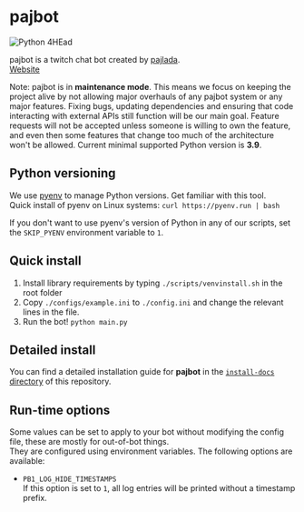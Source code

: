 # pajbot 
![Python 4HEad](https://github.com/pajbot/pajbot/workflows/Python%204HEad/badge.svg)


pajbot is a twitch chat bot created by [pajlada](http://twitch.tv/pajlada).  
[Website](https://pajbot.com)

Note: pajbot is in **maintenance mode**.
This means we focus on keeping the project alive by not allowing major overhauls of any pajbot system or any major features.
Fixing bugs, updating dependencies and ensuring that code interacting with external APIs still function will be our main goal.
Feature requests will not be accepted unless someone is willing to own the feature, and even then some features that change too much of the architecture won't be allowed.
Current minimal supported Python version is **3.9**.

## Python versioning

We use [pyenv](https://github.com/pyenv/pyenv) to manage Python versions. Get familiar with this tool.  
Quick install of pyenv on Linux systems: `curl https://pyenv.run | bash`

If you don't want to use pyenv's version of Python in any of our scripts, set the `SKIP_PYENV` environment variable to `1`.

## Quick install

1. Install library requirements by typing `./scripts/venvinstall.sh` in the root folder
2. Copy `./configs/example.ini` to `./config.ini` and change the relevant lines in the file.
3. Run the bot! `python main.py`

## Detailed install

You can find a detailed installation guide for **pajbot** in the [`install-docs` directory](./install-docs) of this repository.

## Run-time options

Some values can be set to apply to your bot without modifying the config file, these are mostly for out-of-bot things.  
They are configured using environment variables. The following options are available:

- `PB1_LOG_HIDE_TIMESTAMPS`  
   If this option is set to `1`, all log entries will be printed without a timestamp prefix.
